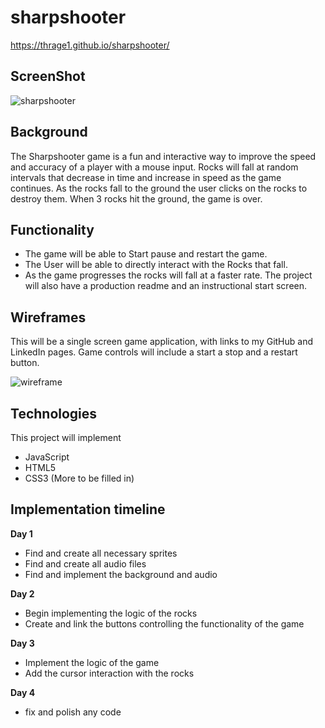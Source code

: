 # sharpshooter
https://thrage1.github.io/sharpshooter/

## ScreenShot

![sharpshooter](https://github.com/Thrage1/sharpshooter/blob/master/images/sharpshooter.jpg)

## Background
The Sharpshooter game is a fun and interactive way to improve the speed and accuracy of a player with a mouse input. Rocks will fall at random intervals that decrease in time and increase in speed as the game continues. As the rocks fall to the ground the user clicks on the rocks to destroy them. When 3 rocks hit the ground, the game is over.

## Functionality
- The game will be able to Start pause and restart the game.
- The User will be able to directly interact with the Rocks that fall.
- As the game progresses the rocks will fall at a faster rate.
The project will also have a production readme and an instructional start screen.

## Wireframes

This will be a single screen game application, with links to my GitHub and LinkedIn pages.
Game controls will include a start a stop and a restart button.  

![wireframe](https://github.com/Thrage1/sharpshooter/blob/master/images/wireframe.png)

## Technologies

This project will implement
 - JavaScript
 - HTML5
 - CSS3
(More to be filled in)

## Implementation timeline

**Day 1**

 - Find and create all necessary sprites
 - Find and create all audio files
 - Find and implement the background and audio

**Day 2**

 - Begin implementing the logic of the rocks
 - Create and link the buttons controlling the functionality of the game

**Day 3**

 - Implement the logic of the game
 - Add the cursor interaction with the rocks

**Day 4**

 - fix and polish any code

